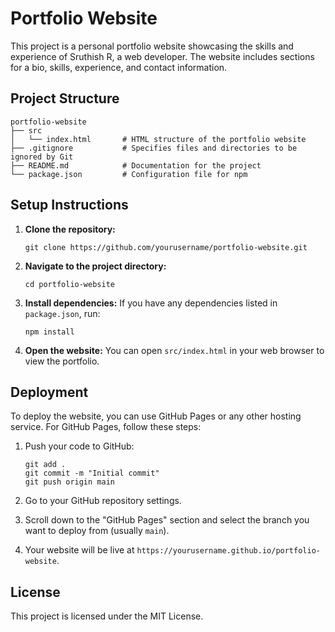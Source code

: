 # Portfolio Website

This project is a personal portfolio website showcasing the skills and experience of Sruthish R, a web developer. The website includes sections for a bio, skills, experience, and contact information.

## Project Structure

```
portfolio-website
├── src
│   └── index.html       # HTML structure of the portfolio website
├── .gitignore           # Specifies files and directories to be ignored by Git
├── README.md            # Documentation for the project
└── package.json         # Configuration file for npm
```

## Setup Instructions

1. **Clone the repository:**
   ```
   git clone https://github.com/yourusername/portfolio-website.git
   ```

2. **Navigate to the project directory:**
   ```
   cd portfolio-website
   ```

3. **Install dependencies:**
   If you have any dependencies listed in `package.json`, run:
   ```
   npm install
   ```

4. **Open the website:**
   You can open `src/index.html` in your web browser to view the portfolio.

## Deployment

To deploy the website, you can use GitHub Pages or any other hosting service. For GitHub Pages, follow these steps:

1. Push your code to GitHub:
   ```
   git add .
   git commit -m "Initial commit"
   git push origin main
   ```

2. Go to your GitHub repository settings.

3. Scroll down to the "GitHub Pages" section and select the branch you want to deploy from (usually `main`).

4. Your website will be live at `https://yourusername.github.io/portfolio-website`.

## License

This project is licensed under the MIT License.